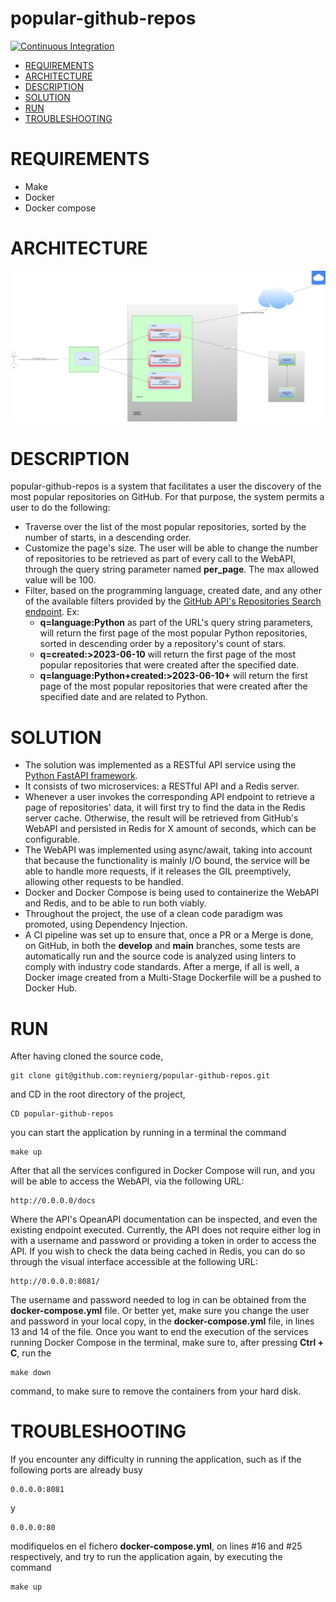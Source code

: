 # popular-github-repos
[![Continuous Integration](https://github.com/reynierg/popular-github-repos/actions/workflows/ci.yml/badge.svg?branch=develop)](https://github.com/reynierg/popular-github-repos/actions/workflows/ci.yml)
- [REQUIREMENTS](#requirements)  
- [ARCHITECTURE](#architecture)
- [DESCRIPTION](#description)
- [SOLUTION](#solution)
- [RUN](#run)
- [TROUBLESHOOTING](#troubleshooting)

# REQUIREMENTS
- Make
- Docker
- Docker compose

# ARCHITECTURE

![Architecture](images/PopularReposArchitecture.drawio.png)

# DESCRIPTION

popular-github-repos is a system that facilitates a user the discovery of the most popular repositories on GitHub. For that purpose, the system permits a user to do the following:
- Traverse over the list of the most popular repositories, sorted by the number of starts, in a descending order.
- Customize the page's size. The user will be able to change the number of repositories to be retrieved as part of every call to the WebAPI, through the query string parameter named **per_page**. The max allowed value will be 100.
- Filter, based on the programming language, created date, and any other of the available filters provided by the [GitHub API's Repositories Search endpoint](https://docs.github.com/en/search-github/searching-on-github/searching-for-repositories). Ex:
  - **q=language:Python** as part of the URL's query string parameters, will return the first page of the most popular Python repositories, sorted in descending order by a repository's count of stars.
  - **q=created:>2023-06-10** will return the first page of the most popular repositories that were created after the specified date.
  - **q=language:Python+created:>2023-06-10+** will return the first page of the most popular repositories that were created after the specified date and are related to Python.

# SOLUTION

- The solution was implemented as a RESTful API service using the [Python FastAPI framework](https://fastapi.tiangolo.com/lo/).
- It consists of two microservices: a RESTful API and a Redis server.
- Whenever a user invokes the corresponding API endpoint to retrieve a page of repositories' data, it will first try to find the data in the Redis server cache. Otherwise, the result will be retrieved from GitHub's WebAPI and persisted in Redis for X amount of seconds, which can be configurable.
- The WebAPI was implemented using async/await, taking into account that because the functionality is mainly I/O bound, the service will be able to handle more requests, if it releases the GIL preemptively, allowing other requests to be handled.
- Docker and Docker Compose is being used to containerize the WebAPI and Redis, and to be able to run both viably.
- Throughout the project, the use of a clean code paradigm was promoted, using Dependency Injection.
- A CI pipeline was set up to ensure that, once a PR or a Merge is done, on GitHub, in both the **develop** and **main** branches, some tests are automatically run and the source code is analyzed using linters to comply with industry code standards. After a merge, if all is well, a Docker image created from a Multi-Stage Dockerfile will be a pushed to Docker Hub.

# RUN

After having cloned the source code, 
```
git clone git@github.com:reynierg/popular-github-repos.git
```
and CD in the root directory of the project, 
```
CD popular-github-repos
```
you can start the application by running in a terminal the command
```
make up
```
After that all the services configured in Docker Compose will run, and you will be able to access the WebAPI, via the following URL:
```
http://0.0.0.0/docs
```
Where the API's OpeanAPI documentation can be inspected, and even the existing endpoint executed.
Currently, the API does not require either log in with a username and password or providing a token in order to access the API.
If you wish to check the data being cached in Redis, you can do so through the visual interface accessible at the following URL:
```
http://0.0.0.0:8081/
```
The username and password needed to log in can be obtained from the **docker-compose.yml** file.
Or better yet, make sure you change the user and password in your local copy, in the **docker-compose.yml** file, in lines 13 and 14 of the file.
Once you want to end the execution of the services running Docker Compose in the terminal, make sure to, after pressing **Ctrl + C**, run the 
```
make down
```
command, to make sure to remove the containers from your hard disk. 

# TROUBLESHOOTING

If you encounter any difficulty in running the application, such as if the following ports are already busy
```
0.0.0.0:8081
```
y 
```
0.0.0.0:80
```
modifiquelos en el fichero **docker-compose.yml**, on lines #16 and #25 respectively, and try to run the application again, by executing the command
```
make up
```

